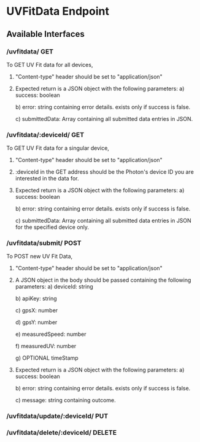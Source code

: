 # UVFitData Endpoint

## Available Interfaces

### /uvfitdata/ GET

To GET UV Fit data for all devices,
1. "Content-type" header should be set to "application/json"
2. Expected return is a JSON object with the following parameters:
    a) success: boolean

    b) error: string containing error details. exists only if success is false.

    c) submittedData: Array containing all submitted data entries in JSON.


### /uvfitdata/:deviceId/ GET

To GET UV Fit data for a singular device,
1. "Content-type" header should be set to "application/json"
2. :deviceId in the GET address should be the Photon's device ID you are interested in the data for.
3. Expected return is a JSON object with the following parameters:
    a) success: boolean

    b) error: string containing error details. exists only if success is false.

    c) submittedData: Array containing all submitted data entries in JSON for the specified device only.


### /uvfitdata/submit/ POST

To POST new UV Fit Data,
1. "Content-type" header should be set to "application/json"
2. A JSON object in the body should be passed containing the following parameters:
    a) deviceId: string

    b) apiKey: string
    
    c) gpsX: number
    
    d) gpsY: number
    
    e) measuredSpeed: number
    
    f) measuredUV: number
    
    g) OPTIONAL timeStamp

3. Expected return is a JSON object with the following parameters:
    a) success: boolean
    
    b) error: string containing error details. exists only if success is false.
    
    c) message: string containing outcome.


### /uvfitdata/update/:deviceId/ PUT

### /uvfitdata/delete/:deviceId/ DELETE
